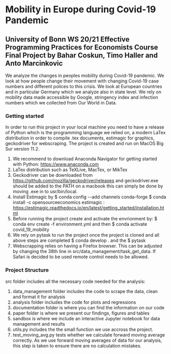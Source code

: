 # Mobility in Europe during Covid-19 Pandemic
## University of Bonn WS 20/21 Effective Programming Practices for Economists Course Final Project by Bahar Coskun, Timo Haller and Anto Marcinkovic

We analyze the changes in peoples mobility during Covid-19 pandemic. We look at how people
change their movement with changing Covid-19 case numbers and different polices to this crisis.
We look at European countries and in particular Germany which we analyze also in state level.
We rely on mobility data made accessible by Google, stringency index and infection numbers which we collected from Our World in Data.

### Getting started
In order to run this project in your local machine you need to have a release of Python which is the programming language we relied on, a modern LaTex distribution in order to compile .tex documents, estimagic for graphics,
geckodriver for webscraping. The project is created and run on MacOS Big Sur version 11.2.

1. We recommend to download Anaconda Navigator for getting started with Python: https://www.anaconda.com
2. LaTex distribution such as TeXLive, MacTex, or MikTex
3. Geckodriver can be downloaded from https://github.com/mozilla/geckodriver/releases and geckodriver.exe should be added to the PATH
on a macbook this can simply be done by moving .exe in to usr/bin/local.
4. Install Estimagic by $ conda config --add channels conda-forge $ conda install -c opensourceeconomics estimagic : https://estimagic.readthedocs.io/en/latest/getting_started/installation.html
5. Before running the project create and activate the envrionment by: $ conda env create -f environment.yml and then $ conda activate covid_19_mobility
6. We rely on pytask to run the project once the project is cloned and all above steps are completed $ conda develop . and the
$ pytask
7. Webscrapping relies on having a Firefox browser. This can be adjusted by changing the 38th line in src/data_management/task_get_data. If Safari is decided to be used remote control needs to be allowed.

### Project Structure
src folder includes all the necessary code needed for the analysis:
1. data_management folder includes the code to scrape the data, clean and format it for analysis
2. analysis folder includes the code for plots and regressions
3. documentation folder is where you can find the information on our code
4. paper folder is where we present our findings, figures and tables
5. sandbox is where we include an interactive Jupyter notebook for data management and results
6. utils.py includes the the small function we use accross the project.
7. test_moving_avg.py tests whether we calculate forward moving average correctly. As we use forward moving averages of data for our analysis, this step is taken to 
ensure there are no calculation mistakes.

